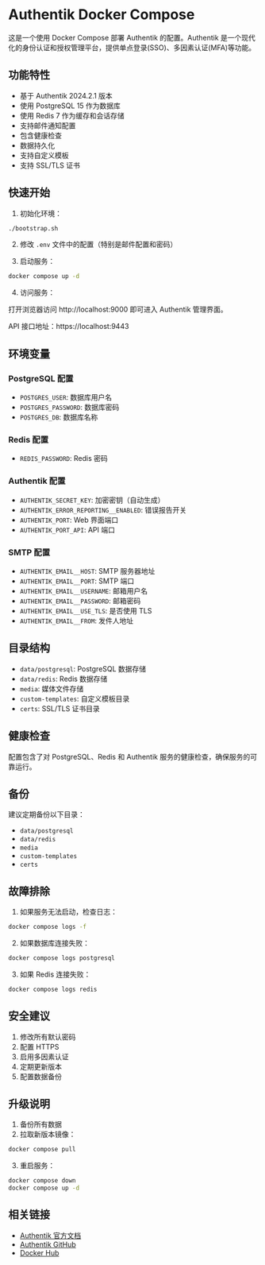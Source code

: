 # Authentik Docker Compose

这是一个使用 Docker Compose 部署 Authentik 的配置。Authentik 是一个现代化的身份认证和授权管理平台，提供单点登录(SSO)、多因素认证(MFA)等功能。

## 功能特性

- 基于 Authentik 2024.2.1 版本
- 使用 PostgreSQL 15 作为数据库
- 使用 Redis 7 作为缓存和会话存储
- 支持邮件通知配置
- 包含健康检查
- 数据持久化
- 支持自定义模板
- 支持 SSL/TLS 证书

## 快速开始

1. 初始化环境：

```bash
./bootstrap.sh
```

2. 修改 `.env` 文件中的配置（特别是邮件配置和密码）

3. 启动服务：

```bash
docker compose up -d
```

4. 访问服务：

打开浏览器访问 http://localhost:9000 即可进入 Authentik 管理界面。

API 接口地址：https://localhost:9443

## 环境变量

### PostgreSQL 配置
- `POSTGRES_USER`: 数据库用户名
- `POSTGRES_PASSWORD`: 数据库密码
- `POSTGRES_DB`: 数据库名称

### Redis 配置
- `REDIS_PASSWORD`: Redis 密码

### Authentik 配置
- `AUTHENTIK_SECRET_KEY`: 加密密钥（自动生成）
- `AUTHENTIK_ERROR_REPORTING__ENABLED`: 错误报告开关
- `AUTHENTIK_PORT`: Web 界面端口
- `AUTHENTIK_PORT_API`: API 端口

### SMTP 配置
- `AUTHENTIK_EMAIL__HOST`: SMTP 服务器地址
- `AUTHENTIK_EMAIL__PORT`: SMTP 端口
- `AUTHENTIK_EMAIL__USERNAME`: 邮箱用户名
- `AUTHENTIK_EMAIL__PASSWORD`: 邮箱密码
- `AUTHENTIK_EMAIL__USE_TLS`: 是否使用 TLS
- `AUTHENTIK_EMAIL__FROM`: 发件人地址

## 目录结构

- `data/postgresql`: PostgreSQL 数据存储
- `data/redis`: Redis 数据存储
- `media`: 媒体文件存储
- `custom-templates`: 自定义模板目录
- `certs`: SSL/TLS 证书目录

## 健康检查

配置包含了对 PostgreSQL、Redis 和 Authentik 服务的健康检查，确保服务的可靠运行。

## 备份

建议定期备份以下目录：
- `data/postgresql`
- `data/redis`
- `media`
- `custom-templates`
- `certs`

## 故障排除

1. 如果服务无法启动，检查日志：
```bash
docker compose logs -f
```

2. 如果数据库连接失败：
```bash
docker compose logs postgresql
```

3. 如果 Redis 连接失败：
```bash
docker compose logs redis
```

## 安全建议

1. 修改所有默认密码
2. 配置 HTTPS
3. 启用多因素认证
4. 定期更新版本
5. 配置数据备份

## 升级说明

1. 备份所有数据
2. 拉取新版本镜像：
```bash
docker compose pull
```
3. 重启服务：
```bash
docker compose down
docker compose up -d
```

## 相关链接

- [Authentik 官方文档](https://goauthentik.io/docs/)
- [Authentik GitHub](https://github.com/goauthentik/authentik)
- [Docker Hub](https://hub.docker.com/r/goauthentik/server)